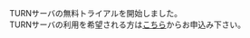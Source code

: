 TURNサーバの無料トライアルを開始しました。<br>
TURNサーバの利用を希望される方は<a target="_blank" href="https://skyway.io/ds/turnrequest">こちら</a>からお申込み下さい。